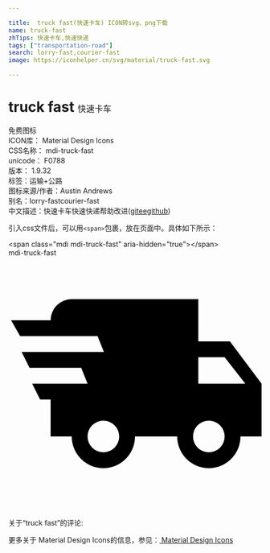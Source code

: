 ```yaml
---

title:  truck fast(快速卡车) ICON转svg、png下载
name: truck-fast
zhTips: 快速卡车,快速快递
tags: ["transportation-road"]
search: lorry-fast,courier-fast
image: https://iconhelper.cn/svg/material/truck-fast.svg

---
```


# truck fast  <small style="font-size: 60%;font-weight: 100">快速卡车</small>


<div class="detail-page">
<p>
<span><span class="badge-success badge">免费图标</span> </span>
<br/>
<span>
ICON库：
<span class="badge-secondary badge">Material Design Icons</span> 
</span>
<br/>
<span>
CSS名称：
<span class="badge-secondary badge">mdi-truck-fast</span> 
</span>
<br/>
<span>
unicode：
<span class="badge-secondary badge">F0788</span> 
<copy-btn content='F0788' btn-title=""></copy-btn>
<copy-btn :content='String.fromCodePoint(parseInt("F0788", 16))' btn-title="复制U"></copy-btn>
</span>
<br/>
<span>
版本：
<span class="badge-secondary badge">1.9.32</span> 
</span><br/><span>标签：<span class="badge-light badge"><router-link to="/tags/transportation-road.html">运输+公路</router-link></span></span>
<br/>
<span>图标来源/作者：<span class="badge-light badge">Austin Andrews</span></span> 
<br/>
<span>别名：<span class="badge-light badge">lorry-fast</span><span class="badge-light badge">courier-fast</span></span><br/><span class="zh-detail">中文描述：<span class="badge-primary badge">快速卡车</span><span class="badge-primary badge">快速快递</span><span class="help-link"><span>帮助改进</span>(<a href="https://gitee.com/liuwave/icon-helper/edit/master/json/material/truck-fast.json" target="_blank" rel="noopener noreferrer">gitee</a><a href="https://github.com/liuwave/icon-helper/edit/master/json/material/truck-fast.json" target="_blank" rel="noopener noreferrer">github</a></span>)</span><br/>
</p>
</div>
<div class="alert alert-dark">
  <i class="mdi mdi-truck-fast mdi-48px"></i>
  <i class="mdi mdi-truck-fast mdi-36px"></i>
  <i class="mdi mdi-truck-fast mdi-24px"></i>
  <i class="mdi mdi-truck-fast mdi-18px"></i>
</div>
<div>
  <p>引入css文件后，可以用<code>&lt;span&gt;</code>包裹，放在页面中。具体如下所示：    
  </p>
  <div class="alert alert-primary" style="font-size: 14px">
    &lt;span class="mdi mdi-truck-fast" aria-hidden="true"&gt;&lt;/span&gt;
    <copy-btn content='<span class="mdi mdi-truck-fast" aria-hidden="true"></span>'></copy-btn>
  </div>
  <div class="alert alert-secondary">
    <i class="mdi mdi-truck-fast"
    style="font-size: 24px"
    aria-hidden="true"></i> mdi-truck-fast
    <copy-btn content="mdi-truck-fast" btn-title="复制图标名称"></copy-btn>
  </div>
</div>
<div id="svg" class="svg-wrap">
<svg xmlns="http://www.w3.org/2000/svg" viewBox="0 0 24 24"><path d="M3,13.5L2.25,12H7.5L6.9,10.5H2L1.25,9H9.05L8.45,7.5H1.11L0.25,6H4A2,2 0 0,1 6,4H18V8H21L24,12V17H22A3,3 0 0,1 19,20A3,3 0 0,1 16,17H12A3,3 0 0,1 9,20A3,3 0 0,1 6,17H4V13.5H3M19,18.5A1.5,1.5 0 0,0 20.5,17A1.5,1.5 0 0,0 19,15.5A1.5,1.5 0 0,0 17.5,17A1.5,1.5 0 0,0 19,18.5M20.5,9.5H18V12H22.46L20.5,9.5M9,18.5A1.5,1.5 0 0,0 10.5,17A1.5,1.5 0 0,0 9,15.5A1.5,1.5 0 0,0 7.5,17A1.5,1.5 0 0,0 9,18.5Z" /></svg>
</div>
<detail full-name='mdi-truck-fast'></detail>
<div>
<p>关于“truck fast”的评论:</p>
</div>
<Vssue title="关于“truck fast”的评论" ></Vssue>    
<div><p>更多关于 Material Design Icons的信息，参见：<a target="_blank" href="https://iconhelper.cn/material.html"> Material Design Icons</a>
</p></div>
